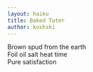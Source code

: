 ```yaml
---
layout: haiku
title: Baked Tater
author: kushski
---
```


Brown spud from the earth <br>
Foil oil salt heat time <br>
Pure satisfaction <br>